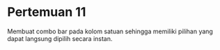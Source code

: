 # Pertemuan 11

Membuat combo bar pada kolom satuan sehingga memiliki pilihan yang dapat langsung dipilih secara instan.
